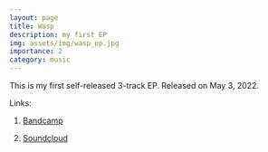 ```yaml
---
layout: page
title: Wasp
description: my first EP
img: assets/img/wasp_ep.jpg
importance: 2
category: music
---
```


This is my first self-released 3-track EP. Released on May 3, 2022.

Links:

1. [Bandcamp](https://andyruddhmusic.bandcamp.com/album/wasp-ep)

2. [Soundcloud](https://soundcloud.com/andyruddh/sets/wasp-ep-001)
